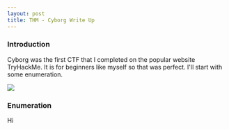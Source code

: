 ```yaml
---
layout: post
title: THM - Cyborg Write Up
---
```


### Introduction

Cyborg was the first CTF that I completed on the popular website TryHackMe. It is for beginners like myself so that was perfect. I'll start with some enumeration.

<img src="https://i.postimg.cc/ZqdVsrgy/CYBORG1.png">

### Enumeration

Hi